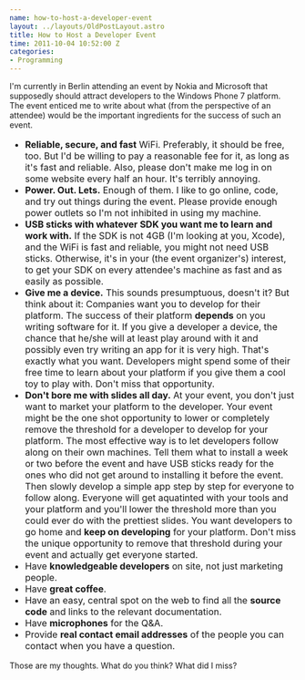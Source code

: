 ```yaml
--- 
name: how-to-host-a-developer-event
layout: ../layouts/OldPostLayout.astro
title: How to Host a Developer Event
time: 2011-10-04 10:52:00 Z
categories: 
- Programming
---
```

<p>I'm currently in Berlin attending an event by Nokia and Microsoft that supposedly should attract developers to the Windows Phone 7 platform. The event enticed me to write about what (from the perspective of an attendee) would be the important ingredients for the success of such an event.</p>

<p>
<ul style="font-size: 12pt;">
  <li><strong>Reliable, secure, and fast</strong> WiFi. Preferably, it should be free, too. But I'd be willing to pay a reasonable fee for it, as long as it's fast and reliable. Also, please don't make me log in on some website every half an hour. It's terribly annoying.</li>
  <li><strong>Power. Out. Lets.</strong> Enough of them. I like to go online, code, and try out things during the event. Please provide enough power outlets so I'm not inhibited in using my machine.</li>
  <li><strong>USB sticks with whatever SDK you want me to learn and work with.</strong> If the SDK is not 4GB (I'm looking at you, Xcode), and the WiFi is fast and reliable, you might not need USB sticks. Otherwise, it's in your (the event organizer's) interest, to get your SDK on every attendee's machine as fast and as easily as possible.</li>
  <li><strong>Give me a device.</strong> This sounds presumptuous, doesn't it? But think about it: Companies want you to develop for their platform. The success of their platform <strong>depends</strong> on you writing software for it. If you give a developer a device, the chance that he/she will at least play around with it and possibly even try writing an app for it is very high. That's exactly what you want. Developers might spend some of their free time to learn about your platform if you give them a cool toy to play with. Don't miss that opportunity.</li>
  <li><strong>Don't bore me with slides all day.</strong> At your event, you don't just want to market your platform to the developer. Your event might be the one shot opportunity to lower or completely remove the threshold for a developer to develop for your platform. The most effective way is to let developers follow along on their own machines. Tell them what to install a week or two before the event and have USB sticks ready for the ones who did not get around to installing it before the event. Then slowly develop a simple app step by step for everyone to follow along. Everyone will get aquatinted with your tools and your platform and you'll lower the threshold more than you could ever do with the prettiest slides. You want developers to go home and <strong>keep on developing</strong> for your platform. Don't miss the unique opportunity to remove that threshold during your event and actually get everyone started.</li>
  <li>Have <strong>knowledgeable developers</strong> on site, not just marketing people.</li>
  <li>Have <strong>great coffee</strong>.</li>
  <li>Have an easy, central spot on the web to find all the <strong>source code</strong> and links to the relevant documentation.</li>
  <li>Have <strong>microphones</strong> for the Q&amp;A.</li>
  <li>Provide <strong>real contact email addresses</strong> of the people you can contact when you have a question.</li>
</ul>
</p>

<p>Those are my thoughts. What do you think? What did I miss?</p>